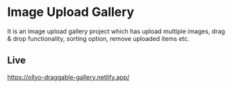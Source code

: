 # Image Upload Gallery

It is an image upload gallery project which has upload multiple images, drag & drop functionality, sorting option, remove uploaded items etc.

## Live

https://ollyo-draggable-gallery.netlify.app/
